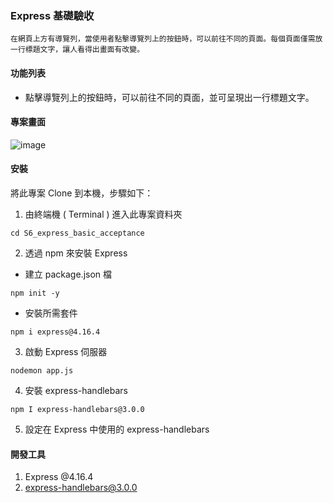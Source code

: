### Express 基礎驗收

```
在網頁上方有導覽列，當使用者點擊導覽列上的按鈕時，可以前往不同的頁面。每個頁面僅需放一行標題文字，讓人看得出畫面有改變。
```

#### 功能列表

- 點擊導覽列上的按鈕時，可以前往不同的頁面，並可呈現出一行標題文字。

#### 專案畫面

![image](https://github.com/Ingrid-chi/AC_practice/blob/main/S6_express_basic_acceptance/public/images/S6_express_basic_acceptance.jpg)

#### 安裝

將此專案 Clone 到本機，步驟如下：

1. 由終端機 ( Terminal ) 進入此專案資料夾

```
cd S6_express_basic_acceptance
```

2. 透過 npm 來安裝 Express

- 建立 package.json 檔

```
npm init -y
```

- 安裝所需套件

```
npm i express@4.16.4
```

3. 啟動 Express 伺服器

```
nodemon app.js
```

4. 安裝 express-handlebars

```
npm I express-handlebars@3.0.0
```

5. 設定在 Express 中使用的 express-handlebars

#### 開發工具

1. Express @4.16.4
2. express-handlebars@3.0.0
